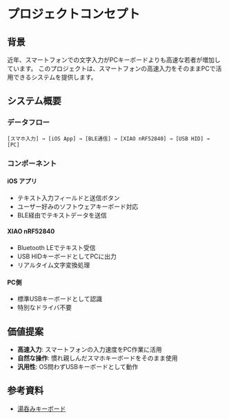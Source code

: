 # プロジェクトコンセプト

## 背景

近年、スマートフォンでの文字入力がPCキーボードよりも高速な若者が増加しています。
このプロジェクトは、スマートフォンの高速入力をそのままPCで活用できるシステムを提供します。

## システム概要

### データフロー
```
[スマホ入力] → [iOS App] → [BLE通信] → [XIAO nRF52840] → [USB HID] → [PC]
```

### コンポーネント

#### iOS アプリ
- テキスト入力フィールドと送信ボタン
- ユーザー好みのソフトウェアキーボード対応
- BLE経由でテキストデータを送信

#### XIAO nRF52840
- Bluetooth LEでテキスト受信
- USB HIDキーボードとしてPCに出力
- リアルタイム文字変換処理

#### PC側
- 標準USBキーボードとして認識
- 特別なドライバ不要

## 価値提案

- **高速入力**: スマートフォンの入力速度をPC作業に活用
- **自然な操作**: 慣れ親しんだスマホキーボードをそのまま使用
- **汎用性**: OS問わずUSBキーボードとして動作

## 参考資料

- [湯呑みキーボード](https://elchika.com/article/3f89039b-9ba0-434e-be37-6f00b9208ab6/)